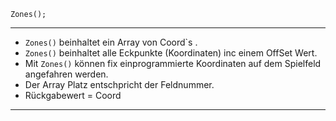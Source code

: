     Zones();
     
----------

 - `Zones()` beinhaltet ein Array von Coord`s .
 - `Zones()` beinhaltet alle Eckpunkte (Koordinaten) inc einem OffSet Wert.
 - Mit `Zones()` können fix einprogrammierte Koordinaten auf dem Spielfeld angefahren werden.
 - Der Array Platz entschpricht der Feldnummer.
 - Rückgabewert = Coord



----------
